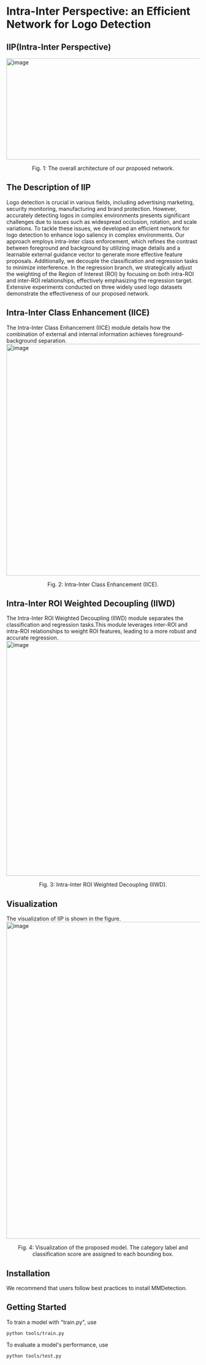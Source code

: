 # Intra-Inter Perspective: an Efficient Network for Logo Detection

## IIP(Intra-Inter Perspective)
<img width="1406" height="264" alt="image" src="https://github.com/user-attachments/assets/fd138235-ed1b-4089-ab91-425210971102" />
<p align="center">Fig. 1: The overall architecture of our proposed network.</p>

## The Description of IIP
Logo detection is crucial in various fields, including
advertising marketing, security monitoring, manufacturing and
brand protection. However, accurately detecting logos in complex environments presents significant challenges due to issues
such as widespread occlusion, rotation, and scale variations. To
tackle these issues, we developed an efficient network for logo
detection to enhance logo saliency in complex environments. Our
approach employs intra-inter class enforcement, which refines
the contrast between foreground and background by utilizing
image details and a learnable external guidance vector to generate
more effective feature proposals. Additionally, we decouple the
classification and regression tasks to minimize interference. In
the regression branch, we strategically adjust the weighting of
the Region of Interest (ROI) by focusing on both intra-ROI and
inter-ROI relationships, effectively emphasizing the regression
target. Extensive experiments conducted on three widely used
logo datasets demonstrate the effectiveness of our proposed
network.

## Intra-Inter Class Enhancement (IICE)
The Intra-Inter Class Enhancement (IICE) module  details how the combination of external and internal information achieves foreground-background separation.
<img width="1115" height="605" alt="image" src="https://github.com/user-attachments/assets/683c1c61-ed9e-4d5e-bd99-9204b6ff1eeb" />
<p align="center">Fig. 2: Intra-Inter Class Enhancement (IICE).</p>

## Intra-Inter ROI Weighted Decoupling (IIWD)
The Intra-Inter ROI Weighted Decoupling (IIWD) module separates the classification and regression tasks.This module leverages inter-ROI and intra-ROI relationships to weight ROI features, leading to a more robust and accurate regression.
<img width="1243" height="613" alt="image" src="https://github.com/user-attachments/assets/6949dc20-164a-4e89-bfd5-ae4f5f2d2a51" />
<p align="center">Fig. 3: Intra-Inter ROI Weighted Decoupling (IIWD).</p>

## Visualization
The visualization of IIP is shown in the figure.
<img width="1340" height="827" alt="image" src="https://github.com/user-attachments/assets/9ad17c39-8e10-4184-84a9-9f6336c8fdd2" />
<p align="center">Fig. 4: Visualization of the proposed model. The category label and classification score are assigned to each bounding box.</p>

## Installation
We recommend that users follow best practices to install MMDetection.

## Getting Started

To train a model with "train.py", use<br>
```
python tools/train.py
```

To evaluate a model's performance, use<br>
```
python tools/test.py
```
